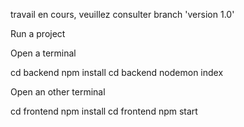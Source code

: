travail en cours, veuillez consulter branch 'version 1.0'



Run a project

Open a terminal

cd backend npm install
cd backend nodemon index

Open an other terminal

cd frontend npm install
cd frontend npm start

